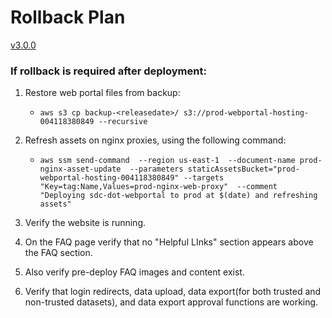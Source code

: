 # Rollback Plan

[v3.0.0](https://github.com/USDOT-SDC/sdc-dot-webportal/tree/3.0.0)

### If rollback is required after deployment:

1. Restore web portal files from backup:

   - `aws s3 cp backup-<releasedate>/ s3://prod-webportal-hosting-004118380849 --recursive`

2. Refresh assets on nginx proxies, using the following command:

   - `aws ssm send-command 
--region us-east-1 
--document-name prod-nginx-asset-update 
--parameters staticAssetsBucket="prod-webportal-hosting-004118380849" --targets "Key=tag:Name,Values=prod-nginx-web-proxy" 
--comment "Deploying sdc-dot-webportal to prod at $(date) and refreshing assets"`

3. Verify the website is running.

4. On the FAQ page verify that no "Helpful LInks" section appears above the FAQ section.

5. Also verify pre-deploy FAQ images and content exist.

6. Verify that login redirects, data upload, data export(for both trusted and non-trusted datasets), and data export approval functions are working.
